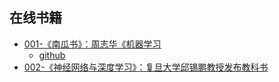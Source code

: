 ## 在线书籍
- [001-《南瓜书》：周志华《机器学习](https://datawhalechina.github.io/)   
    -   [github](https://github.com/datawhalechina/pumpkin-book)
- [002-《神经网络与深度学习》：复旦大学邱锡鹏教授发布教科书](https://nndl.github.io/)